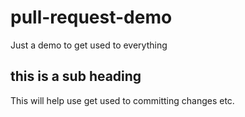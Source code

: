 # pull-request-demo
Just a demo to get used to everything 
## this is a sub heading
This will help use get used to committing changes etc. 